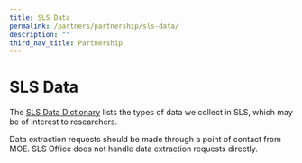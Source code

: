 ```yaml
---
title: SLS Data
permalink: /partners/partnership/sls-data/
description: ""
third_nav_title: Partnership
---
```

<h1 id="sls-data">SLS Data</h1>
<p> The <a target="_blank" href="/files/Partnerships/data%20dictionary.pdf">SLS Data Dictionary</a> lists the types of data we collect in SLS, which may be of interest to researchers.</p>
<p> Data extraction requests should be made through a point of contact from MOE. SLS Office does not handle data extraction requests directly.</p>